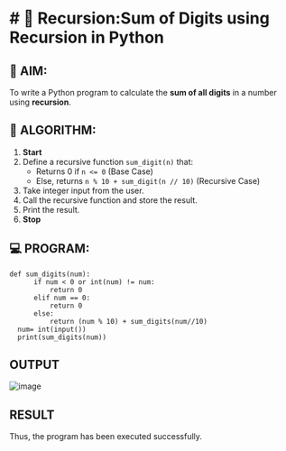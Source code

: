 # # 🔁 Recursion:Sum of Digits using Recursion in Python

## 🎯 AIM:
To write a Python program to calculate the **sum of all digits** in a number using **recursion**.

## 🧠 ALGORITHM:

1. **Start**
2. Define a recursive function `sum_digit(n)` that:
   - Returns 0 if `n <= 0` (Base Case)
   - Else, returns `n % 10 + sum_digit(n // 10)` (Recursive Case)
3. Take integer input from the user.
4. Call the recursive function and store the result.
5. Print the result.
6. **Stop**

## 💻 PROGRAM:
```
def sum_digits(num):
      if num < 0 or int(num) != num:
          return 0
      elif num == 0:
          return 0
      else:
          return (num % 10) + sum_digits(num//10)
  num= int(input())
  print(sum_digits(num))
```

## OUTPUT
![image](https://github.com/user-attachments/assets/2d0950c5-142c-4d10-acad-d9eb923a1df2)

## RESULT
Thus, the program has been executed successfully.
